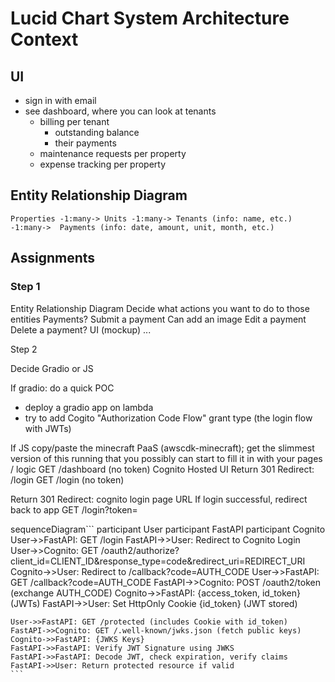 # Lucid Chart System Architecture Context

## UI

* sign in with email
* see dashboard, where you can look at tenants
  * billing per tenant
    * outstanding balance
    * their payments
  * maintenance requests per property
  * expense tracking per property

## Entity Relationship Diagram

`Properties -1:many-> Units -1:many-> Tenants (info: name, etc.) -1:many->  Payments (info: date, amount, unit, month, etc.)`

## Assignments

### Step 1

Entity Relationship Diagram
Decide what actions you want to do to those entities
Payments?
Submit a payment
Can add an image
Edit a payment
Delete a payment?
UI (mockup)
...

Step 2

Decide Gradio or JS

If gradio: do a quick POC

* deploy a gradio app on lambda
* try to add Cogito "Authorization Code Flow" grant type (the login flow with JWTs)

If JS
copy/paste the minecraft PaaS (awscdk-minecraft); get the slimmest version of this running that you possibly can
start to fill it in with your pages / logic
GET /dashboard (no token)
Cognito Hosted UI
Return 301 Redirect: /login
GET /login (no token)

Return 301 Redirect: cognito login page URL
If login successful, redirect back to app
GET /login?token=<the new jwt>

sequenceDiagram```
    participant User
    participant FastAPI
    participant Cognito
    User->>FastAPI: GET /login
    FastAPI->>User: Redirect to Cognito Login
    User->>Cognito: GET /oauth2/authorize?client_id=CLIENT_ID&response_type=code&redirect_uri=REDIRECT_URI
    Cognito->>User: Redirect to /callback?code=AUTH_CODE
    User->>FastAPI: GET /callback?code=AUTH_CODE
    FastAPI->>Cognito: POST /oauth2/token (exchange AUTH_CODE)
    Cognito->>FastAPI: {access_token, id_token} (JWTs)
    FastAPI->>User: Set HttpOnly Cookie {id_token} (JWT stored)

    User->>FastAPI: GET /protected (includes Cookie with id_token)
    FastAPI->>Cognito: GET /.well-known/jwks.json (fetch public keys)
    Cognito->>FastAPI: {JWKS Keys}
    FastAPI->>FastAPI: Verify JWT Signature using JWKS
    FastAPI->>FastAPI: Decode JWT, check expiration, verify claims
    FastAPI->>User: Return protected resource if valid
    ```

